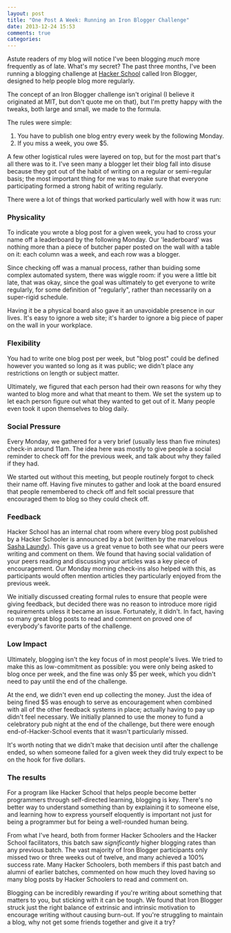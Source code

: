 ```yaml
---
layout: post
title: "One Post A Week: Running an Iron Blogger Challenge"
date: 2013-12-24 15:53
comments: true
categories:
---
```


Astute readers of my blog will notice I've been blogging *much* more frequently as of late. What's my secret? The past three months, I've been running a blogging challenge at [Hacker School](http://hackerschool.com) called Iron Blogger, designed to help people blog more regularly.

The concept of an Iron Blogger challenge isn't original (I believe it originated at MIT, but don't quote me on that), but I'm pretty happy with the tweaks, both large and small, we made to the formula.

The rules were simple:

  1. You have to publish one blog entry every week by the following Monday.
  2. If you miss a week, you owe $5.

A few other logistical rules were layered on top, but for the most part that's all there was to it. I've seen many a blogger let their blog fall into disuse because they got out of the habit of writing on a regular or semi-regular basis; the most important thing for me was to make sure that everyone participating formed a strong habit of writing regularly.

There were a lot of things that worked particularly well with how it was run:

### Physicality
To indicate you wrote a blog post for a given week, you had to cross your name off a leaderboard by the following Monday. Our 'leaderboard' was nothing more than a piece of butcher paper posted on the wall with a table on it: each column was a week, and each row was a blogger.

Since checking off was a manual process, rather than buiding some complex automated system, there was wiggle room: if you were a little bit late, that was okay, since the goal was ultimately to get everyone to write regularly, for some definition of "regularly", rather than necessarily on a super-rigid schedule.

Having it be a physical board also gave it an unavoidable presence in our lives. It's easy to ignore a web site; it's harder to ignore a big piece of paper on the wall in your workplace.


### Flexibility
You had to write one blog post per week, but "blog post" could be defined however you wanted so long as it was public; we didn't place any restrictions on length or subject matter.

Ultimately, we figured that each person had their own reasons for why they wanted to blog more and what that meant to them. We set the system up to let each person figure out what they wanted to get out of it. Many people even took it upon themselves to blog daily.


### Social Pressure
 Every Monday, we gathered for a very brief (usually less than five minutes) check-in around 11am. The idea here was mostly to give people a social reminder to check off for the previous week, and talk about why they failed if they had.

 We started out without this meeting, but people routinely forgot to check their name off. Having five minutes to gather and look at the board ensured that people remembered to check off and felt social pressure that encouraged them to blog so they could check off.


### Feedback
Hacker School has an internal chat room where every blog post published by a Hacker Schooler is announced by a bot (written by the marvelous [Sasha Laundy](http://sashalaundy.com)). This gave us a great venue to both see what our peers were writing and comment on them. We found that having social validation of your peers reading and discussing your articles was a key piece of encouragement. Our Monday morning check-ins also helped with this, as participants would often mention articles they particularly enjoyed from the previous week.

We initially discussed creating formal rules to ensure that people were giving feedback, but decided there was no reason to introduce more rigid requirements unless it became an issue. Fortunately, it didn't. In fact, having so many great blog posts to read and comment on proved one of everybody's favorite parts of the challenge.


### Low Impact
Ultimately, blogging isn't the key focus of in most people's lives. We tried to make this as low-commitment as possible: you were only being asked to blog once per week, and the fine was only $5 per week, which you didn't need to pay until the end of the challenge.

At the end, we didn't even end up collecting the money. Just the idea of being fined $5 was enough to serve as encouragement when combined with all of the other feedback systems in place; actually having to pay up didn't feel necessary. We initially planned to use the money to fund a celebratory pub night at the end of the challenge, but there were enough end-of-Hacker-School events that it wasn't particularly missed.

It's worth noting that we didn't make that decision until after the challenge ended, so when someone failed for a given week they did truly expect to be on the hook for five dollars.


### The results
For a program like Hacker School that helps people become better programmers through self-directed learning, blogging is key. There's no better way to understand something than by explaining it to someone else, and learning how to express yourself eloquently is important not just for being a programmer but for being a well-rounded human being.

From what I've heard, both from former Hacker Schoolers and the Hacker School facilitators, this batch saw *significantly* higher blogging rates than any previous batch. The vast majority of Iron Blogger participants only missed two or three weeks out of twelve, and many achieved a 100% success rate. Many Hacker Schoolers, both members if this past batch and alumni of earlier batches, commented on how much they loved having so many blog posts by Hacker Schoolers to read and comment on.

Blogging can be incredibly rewarding if you're writing about something that matters to you, but sticking with it can be tough. We found that Iron Blogger struck just the right balance of extrinsic and intrinsic motivation to encourage writing without causing burn-out. If you're struggling to maintain a blog, why not get some friends together and give it a try?
